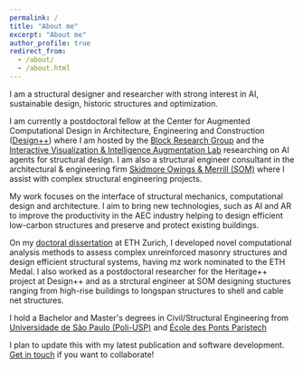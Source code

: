 ```yaml
---
permalink: /
title: "About me"
excerpt: "About me"
author_profile: true
redirect_from: 
  - /about/
  - /about.html
---
```


I am a structural designer and researcher with strong interest in AI, sustainable design, historic structures and optimization. 

I am currently a postdoctoral fellow at the Center for Augmented Computational Design in Architecture, Engineering and Construction ([Design++](https://designplusplus.ethz.ch)) where I am hosted by the [Block Research Group](https://www.block.arch.ethz.ch/) and the [Interactive Visualization & Intelligence Augmentation Lab](https://ivia.ethz.ch) researching on AI agents for structural design. I am also a structural engineer consultant in the architectural & engineering firm [Skidmore Owings & Merrill (SOM)](https://www.som.com/) where I assist with complex structural engineering projects.

My work focuses on the interface of structural mechanics, computational design and architecture. I aim to bring new technologies, such as AI and AR to improve the productivity in the AEC industry helping to design efficient low-carbon structures and preserve and protect existing buildings.

On my [doctoral dissertation](https://doi.org/10.3929/ethz-b-000611351) at ETH Zurich, I developed novel computational analysis methods to assess complex unreinforced masonry structures and design efficient structural systems, having mz work nominated to the ETH Medal. I also worked as a postdoctoral researcher for the Heritage++ project at Design++ and as a strctural engineer at SOM designing stuctures ranging from high-rise buildings to longspan structures to shell and cable net structures.

I hold a Bachelor and Master's degrees in Civil/Structural Engineering from [Universidade de São Paulo (Poli-USP)](https://www.poli.usp.br) and [École des Ponts Paristech](https://www.ecoledesponts.fr)

I plan to update this with my latest publication and software development. [Get in touch](malito:mricardo@ethz.ch) if you want to collaborate!
